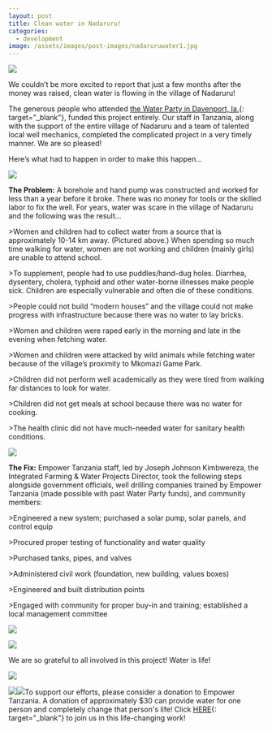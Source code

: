```yaml
---
layout: post
title: Clean water in Nadaruru!
categories:
  - development
image: /assets/images/post-images/nadaruruwater1.jpg
---
```


![](/uploads/project-manager-joseph.jpg)

We couldn’t be more excited to report that just a few months after the money was raised, clean water is flowing in the village of Nadaruru\!

The generous people who attended [the Water Party in Davenport, Ia.](https://empowertz.org/development/2019/04/09/76k-raised-for-clean-water/){: target="_blank"}, funded this project entirely. Our staff in Tanzania, along with the support of the entire village of Nadaruru and a team of talented local well mechanics, completed the complicated project in a very timely manner. We are so pleased\!

Here’s what had to happen in order to make this happen…

![](/uploads/dirty-water-in-nadaruru.jpg)

**The Problem:** A borehole and hand pump was constructed and worked for less than a year before it broke. There was no money for tools or the skilled labor to fix the well. For years, water was scare in the village of Nadaruru and the following was the result…

&gt;Women and children had to collect water from a source that is approximately 10-14 km away. (Pictured above.) When spending so much time walking for water, women are not working and children (mainly girls) are unable to attend school.

&gt;To supplement, people had to use puddles/hand-dug holes. Diarrhea, dysentery, cholera, typhoid and other water-borne illnesses make people sick. Children are especially vulnerable and often die of these conditions.

&gt;People could not build “modern houses” and the village could not make progress with infrastructure because there was no water to lay bricks.

&gt;Women and children were raped early in the morning and late in the evening when fetching water.

&gt;Women and children were attacked by wild animals while fetching water because of the village’s proximity to Mkomazi Game Park.

&gt;Children did not perform well academically as they were tired from walking far distances to look for water.

&gt;Children did not get meals at school because there was no water for cooking.

&gt;The health clinic did not have much-needed water for sanitary health conditions.

![](/uploads/putting-in-distribution-pipes.jpg)

**The Fix:** Empower Tanzania staff, led by Joseph Johnson Kimbwereza, the Integrated Farming & Water Projects Director, took the following steps alongside government officials, well drilling companies trained by Empower Tanzania (made possible with past Water Party funds), and community members:

&gt;Engineered a new system; purchased a solar pump, solar panels, and control equip

&gt;Procured proper testing of functionality and water quality

&gt;Purchased tanks, pipes, and valves

&gt;Administered civil work (foundation, new building, values boxes)

&gt;Engineered and built distribution points

&gt;Engaged with community for proper buy-in and training; established a local management committee

![](/uploads/solar-panels.jpg)

![](/uploads/village-buy-in.jpg)

We are so grateful to all involved in this project\! Water is life\!

![](/uploads/cleanwater5.jpg)

![](/uploads/cleanwater2.jpg)![](/uploads/clean-water3.jpg)To support our efforts, please consider a donation to Empower Tanzania. A donation of approximately $30 can provide water for one person and completely change that person's life\! Click [HERE](https://empowertz.org/development/2019/04/09/76k-raised-for-clean-water/){: target="_blank"} to join us in this life-changing work\!